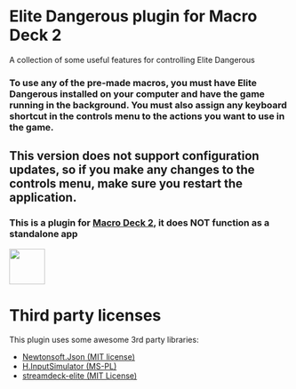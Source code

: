 # Elite Dangerous plugin for Macro Deck 2
A collection of some useful features for controlling Elite Dangerous

### To use any of the pre-made macros, you must have Elite Dangerous installed on your computer and have the game running in the background. You must also assign any keyboard shortcut in the controls menu to the actions you want to use in the game.

## This version does not support configuration updates, so if you make any changes to the controls menu, make sure you restart the application.

### This is a plugin for [Macro Deck 2](https://github.com/SuchByte/Macro-Deck), it does NOT function as a standalone app
<img height="64px" src="https://macrodeck.org/images/macro_deck_2_official_plugin.png" />


# Third party licenses
This plugin uses some awesome 3rd party libraries:
- [Newtonsoft.Json (MIT license)](https://www.newtonsoft.com/json)
- [H.InputSimulator (MS-PL)](https://github.com/HavenDV/H.InputSimulator)
- [streamdeck-elite (MIT License)](https://github.com/mhwlng/streamdeck-elite)

